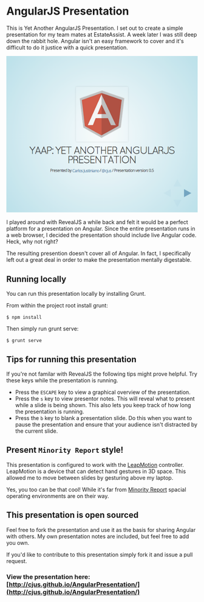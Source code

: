 # AngularJS Presentation

This is Yet Another AngularJS Presentation. I set out to create a simple presentation for my team mates at EstateAssist. A week later I was still deep down the rabbit hole. Angular isn't an easy framework to cover and it's difficult to do it justice with a quick presentation.

![YAAP](images/YAAP__Yet_Another_AngularJS_Presentation.png)

I played around with RevealJS a while back and felt it would be a perfect platform for a presentation on Angular. Since the entire presentation runs in a web browser, I decided the presentation should include live Angular code. Heck, why not right?

The resulting presention doesn't cover all of Angular. In fact, I specifically left out a great deal in order to make the presentation mentally digestable.

## Running locally

You can run this presentation locally by installing Grunt.

From within the project root install grunt:

    $ npm install

Then simply run grunt serve:

    $ grunt serve

## Tips for running this presentation

If you're not familar with RevealJS the following tips might prove helpful. Try these keys while the presentation is running.

* Press the `ESCAPE` key to view a graphical overview of the presentation.
* Press the `s` key to view presentor notes. This will reveal what to present while a slide is being shown. This also lets you keep track of how long the presentation is running.
* Press the `b` key to blank a presentation slide. Do this when you want to pause the presentation and ensure that your audience isn't distracted by the current slide.

## Present `Minority Report` style!
This presentation is configured to work with the [LeapMotion](https://www.leapmotion.com) controller.  LeapMotion is a device that can detect hand gestures in 3D space. This allowed me to move between slides by gesturing above my laptop. 

Yes, you too can be that cool! While it's far from [Minority Report](http://en.wikipedia.org/wiki/Minority_Report_(film)) spacial operating environments are on their way.

## This presentation is open sourced

Feel free to fork the presentation and use it as the basis for sharing Angular with others. My own presentation notes are included, but feel free to add you own.

If you'd like to contribute to this presentation simply fork it and issue a pull request.

### View the presentation here: [http://cjus.github.io/AngularPresentation/](http://cjus.github.io/AngularPresentation/)



